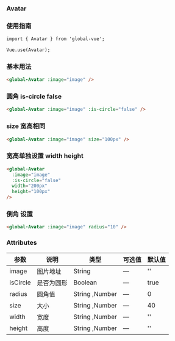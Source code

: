 ### Avatar

### 使用指南
```html
import { Avatar } from 'global-vue';

Vue.use(Avatar);

```
### 基本用法
```html
<global-Avatar :image="image" />

```
### 圆角 is-circle false
```html
<global-Avatar :image="image" :is-circle="false" />

```
###  size 宽高相同
```html
<global-Avatar :image="image" size="100px" />

```
### 宽高单独设置 width height
```html
<global-Avatar
  :image="image"
  :is-circle="false"
  width="200px"
  height="100px"
/>

```
### 倒角 设置
```html
<global-Avatar :image="image" radius="10" />

```
### Attributes

| 参数      | 说明    | 类型      | 可选值       | 默认值   |
|---------- |-------- |---------- |-------------  |-------- |
| image  | 图片地址    | String   | — |  '' |
| isCircle  | 是否为圆形    | Boolean   | — |  true |
| radius  | 圆角值    | String ,Number  | — |  0 |
| size  | 大小    | String ,Number   | — |  40 |
| width  | 宽度    | String ,Number   | — |  '' |
| height  | 高度    | String ,Number   | — |  '' |

